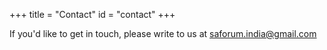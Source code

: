 +++
title = "Contact"
id = "contact"
+++



If you'd like to get in touch, please write to us at  saforum.india@gmail.com 
